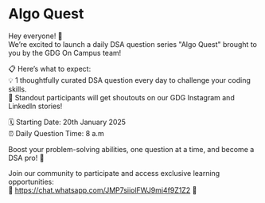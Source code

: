 # Algo Quest

Hey everyone! 🎉  
We’re excited to launch a daily DSA question series "Algo Quest" brought to you by the GDG On Campus team!  

📋 Here’s what to expect:  
💡 1 thoughtfully curated DSA question every day to challenge your coding skills.  
🥳 Standout participants will get shoutouts on our GDG Instagram and LinkedIn stories!  

🗓 Starting Date: 20th January 2025  
⏰ Daily Question Time: 8 a.m  

Boost your problem-solving abilities, one question at a time, and become a DSA pro! 🚀  

Join our community to participate and access exclusive learning opportunities:  
🔗 https://chat.whatsapp.com/JMP7siiolFWJ9mi4f9Z1Z2 🔗  


